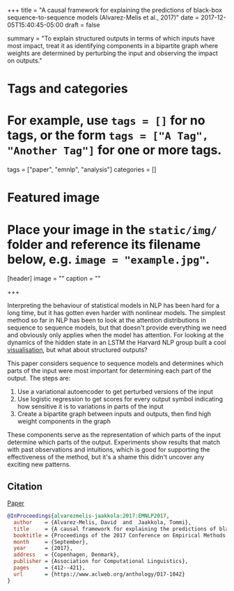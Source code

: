 +++
title = "A causal framework for explaining the predictions of black-box sequence-to-sequence models (Alvarez-Melis et al., 2017)"
date = 2017-12-05T15:40:45-05:00
draft = false

summary = "To explain structured outputs in terms of which inputs have most impact, treat it as identifying components in a bipartite graph where weights are determined by perturbing the input and observing the impact on outputs."

# Tags and categories
# For example, use `tags = []` for no tags, or the form `tags = ["A Tag", "Another Tag"]` for one or more tags.
tags = ["paper", "emnlp", "analysis"]
categories = []

# Featured image
# Place your image in the `static/img/` folder and reference its filename below, e.g. `image = "example.jpg"`.
[header]
image = ""
caption = ""

+++

Interpreting the behaviour of statistical models in NLP has been hard for a long time, but it has gotten even harder with nonlinear models.
The simplest method so far in NLP has been to look at the attention distributions in sequence to sequence models, but that doesn't provide everything we need and obviously only applies when the model has attention.
For looking at the dynamics of the hidden state in an LSTM the Harvard NLP group built a cool [visualisation](http://lstm.seas.harvard.edu/), but what about structured outputs?

This paper considers sequence to sequence models and determines which parts of the input were most important for determining each part of the output.
The steps are:

1. Use a variational autoencoder to get perturbed versions of the input
2. Use logistic regression to get scores for every output symbol indicating how sensitive it is to variations in parts of the input
3. Create a bipartite graph between inputs and outputs, then find high weight components in the graph

These components serve as the representation of which parts of the input determine which parts of the output.
Experiments show results that match with past observations and intuitions, which is good for supporting the effectiveness of the method, but it's a shame this didn't uncover any exciting new patterns.

## Citation

[Paper](https://www.aclweb.org/anthology/D17-1042)

```bibtex
@InProceedings{alvarezmelis-jaakkola:2017:EMNLP2017,
  author    = {Alvarez-Melis, David  and  Jaakkola, Tommi},
  title     = {A causal framework for explaining the predictions of black-box sequence-to-sequence models},
  booktitle = {Proceedings of the 2017 Conference on Empirical Methods in Natural Language Processing},
  month     = {September},
  year      = {2017},
  address   = {Copenhagen, Denmark},
  publisher = {Association for Computational Linguistics},
  pages     = {412--421},
  url       = {https://www.aclweb.org/anthology/D17-1042}
}
```
